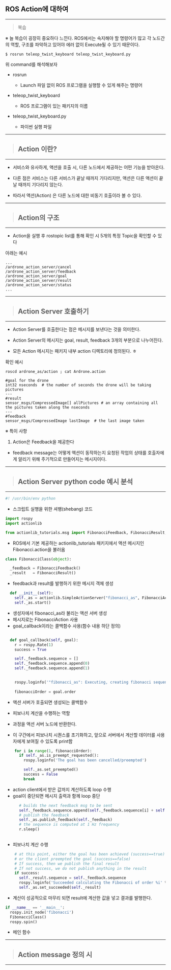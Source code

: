## ROS Action에 대하여
---
> 복습

※ 늘 복습이 굉장히 중요하다 느낀다. ROS에서는 숙지해야 할 명령어가 많고 각 노드간의 역할, 구조를 파악하고 있어야 에러 없이 Execute될 수 있기 때문이다.

```
$ rosrun teleop_twist_keyboard teleop_twist_keyboard.py
```
위 command를 해석해보자

- rosrun
    - Launch 파일 없이 ROS 프로그램을 실행할 수 있게 해주는 명령어

- teleop_twist_keyboard
    - ROS 프로그램이 있는 패키지의 이름

- teleop_twist_keyboard.py
    - 파이썬 실행 파일

---
> ## Action 이란?
---
- 서비스와 유사하게, 액션을 호출 시, 다른 노드에서 제공하는 어떤 기능을 받아온다.
- 다른 점은 서비스는 다른 서비스가 끝날 때까지 기다리지만, 액션은 다른 액션이 끝날 때까지 기다리지 않는다.

- 따라서 액션(Action) 은 다른 노드에 대한 비동기 호출이라 볼 수 있다.
---
> ## Action의 구조
---
- Action을 실행 후 rostopic list를 통해 확인 시 5개의 특정 Topic을 확인할 수 있다

아래는 예시
```
...
/ardrone_action_server/cancel
/ardrone_action_server/feedback
/ardrone_action_server/goal
/ardrone_action_server/result
/ardrone_action_server/status
...
```
---
> ## Action Server 호출하기
---
- Action Server를 호출한다는 점은 메시지를 보낸다는 것을 의미한다. 
- Action Server의 메시지는 goal, result, feedback 3개의 부분으로 나누어진다.

- 모든 Action 메시지는 패키지 내부 action 디렉토리에 정의된다.
ㅎ

확인 예시
```
roscd ardrone_as/action ; cat Ardrone.action
```
```
#goal for the drone
int32 nseconds  # the number of seconds the drone will be taking pictures
---
#result
sensor_msgs/CompressedImage[] allPictures # an array containing all the pictures taken along the nseconds
---
#feedback
sensor_msgs/CompressedImage lastImage  # the last image taken
```

※ 특이 사항
1.  Action은 Feedback을 제공한다
- feedback message는 어떻게 액션이 동작하는지 요청된 작업의 상태를 호출자에게 알리기 위해 주기적으로 만들어지는 메시지이다.


---
> ## Action Server python code 예시 분석

---
``` py
#! /usr/bin/env python
```
- 스크립트 실행을 위한 셔뱅(shebang) 코드
``` py
import rospy
import actionlib

from actionlib_tutorials.msg import FibonacciFeedback, FibonacciResult, FibonacciAction
```
- ROS에서 기본 제공하는 actionlib_tutorials 패키지에서 액션 메시지인 Fibonacci.action을 불러옴
```py
class FibonacciClass(object):

  _feedback = FibonacciFeedback()
  _result   = FibonacciResult()

```

- feedback과 result를 발행하기 위한 메시지 객체 생성

```py
  def __init__(self):
    self._as = actionlib.SimpleActionServer("fibonacci_as", FibonacciAction, self.goal_callback, False)
    self._as.start()
```

- 생성자에서 fibonacci_as라 불리는 액션 서버 생성
- 메시지로는 FibonacciAction 사용
- goal_callback이라는 콜백함수 사용(함수 내용 하단 정의)



```py

  def goal_callback(self, goal):
    r = rospy.Rate(1)
    success = True

    self._feedback.sequence = []
    self._feedback.sequence.append(0)
    self._feedback.sequence.append(1)
    

    rospy.loginfo('"fibonacci_as": Executing, creating fibonacci sequence of order %i with seeds %i, %i' % ( goal.order, self._feedback.sequence[0], self._feedback.sequence[1]))
    
    fibonacciOrder = goal.order
```
- 액션 서버가 호출되면 생성되는 콜백함수
- 피보나치 계산을 수행하는 역할
- 과정을 액션 서버 노드에 반환한다.

- 이 구간에서 피보나치 시퀀스를 초기화하고, 앞으로 서버에서 계산할 데이터를 사용자에게 보여질 수 있도록 print함


```py
    for i in range(1, fibonacciOrder):
      if self._as.is_preempt_requested():
        rospy.loginfo('The goal has been cancelled/preempted')

        self._as.set_preempted()
        success = False
        break

```
- action client에서 받은 값까지 계산하도록 loop 수행
- goal이 중단되면 메시지 출력과 함께 loop 중단

``` py
      # builds the next feedback msg to be sent
      self._feedback.sequence.append(self._feedback.sequence[i] + self._feedback.sequence[i-1])
      # publish the feedback
      self._as.publish_feedback(self._feedback)
      # the sequence is computed at 1 Hz frequency
      r.sleep()
    

```
- 피보나치 계산 수행
```py
    # at this point, either the goal has been achieved (success==true)
    # or the client preempted the goal (success==false)
    # If success, then we publish the final result
    # If not success, we do not publish anything in the result
    if success:
      self._result.sequence = self._feedback.sequence
      rospy.loginfo('Succeeded calculating the Fibonacci of order %i' % fibonacciOrder )
      self._as.set_succeeded(self._result)
```
- 계산이 성공적으로 마무리 되면 result에 계산한 값을 넣고 결과를 발행한다.


```py
if __name__ == '__main__':
  rospy.init_node('fibonacci')
  FibonacciClass()
  rospy.spin()
```
- 메인 함수



---
> ## Action message 정의 시 
---

